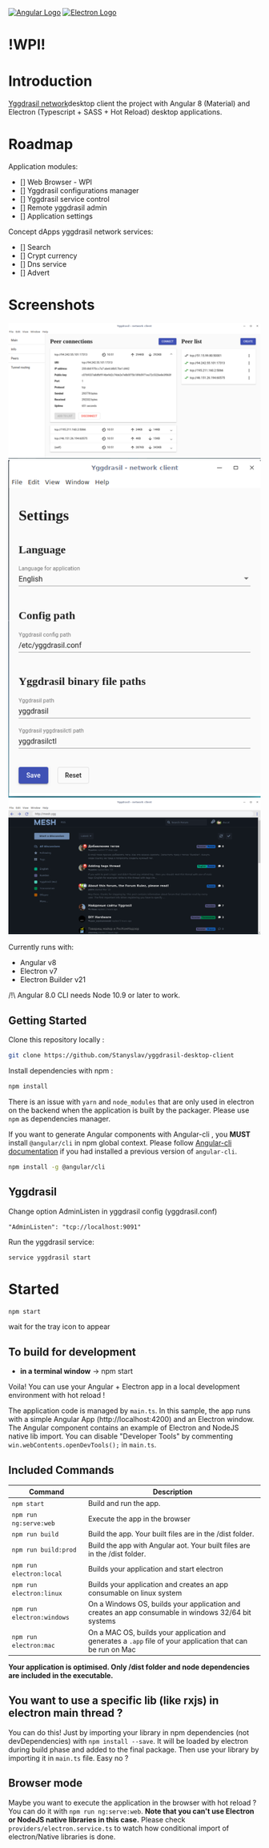 [![Angular Logo](https://www.vectorlogo.zone/logos/angular/angular-icon.svg)](https://angular.io/) [![Electron Logo](https://www.vectorlogo.zone/logos/electronjs/electronjs-icon.svg)](https://electronjs.org/)

# !WPI!

# Introduction

[Yggdrasil network](https://yggdrasil-network.github.io/)desktop client the project with Angular 8 (Material) and Electron (Typescript + SASS + Hot Reload) desktop applications.

# Roadmap

Application modules:
- [] Web Browser - WPI
- [] Yggdrasil configurations manager
- [] Yggdrasil service control
- [] Remote yggdrasil admin
- [] Application settings

Concept dApps yggdrasil network services:
- [] Search
- [] Crypt currency
- [] Dns service
- [] Advert

# Screenshots
![peers](/screenshots/peers.png)
![setting](/screenshots/settings.png)
![web browser](/screenshots/webbrowser.png)



Currently runs with:

- Angular v8
- Electron v7
- Electron Builder v21

/!\ Angular 8.0 CLI needs Node 10.9 or later to work.

## Getting Started

Clone this repository locally :

``` bash
git clone https://github.com/Stanyslav/yggdrasil-desktop-client
```

Install dependencies with npm :

``` bash
npm install
```

There is an issue with `yarn` and `node_modules` that are only used in electron on the backend when the application is built by the packager. Please use `npm` as dependencies manager.


If you want to generate Angular components with Angular-cli , you **MUST** install `@angular/cli` in npm global context.
Please follow [Angular-cli documentation](https://github.com/angular/angular-cli) if you had installed a previous version of `angular-cli`.

``` bash
npm install -g @angular/cli
```

## Yggdrasil

Change option AdminListen in yggdrasil config (yggdrasil.conf)

```
"AdminListen": "tcp://localhost:9091"
```

Run the yggdrasil service:

```
service yggdrasil start
```

# Started

``` bash
npm start
```
wait for the tray icon to appear

## To build for development

- **in a terminal window** -> npm start

Voila! You can use your Angular + Electron app in a local development environment with hot reload !

The application code is managed by `main.ts`. In this sample, the app runs with a simple Angular App (http://localhost:4200) and an Electron window.
The Angular component contains an example of Electron and NodeJS native lib import.
You can disable "Developer Tools" by commenting `win.webContents.openDevTools();` in `main.ts`.

## Included Commands

|Command|Description|
|--|--|
|`npm start`| Build and run the app. |
|`npm run ng:serve:web`| Execute the app in the browser |
|`npm run build`| Build the app. Your built files are in the /dist folder. |
|`npm run build:prod`| Build the app with Angular aot. Your built files are in the /dist folder. |
|`npm run electron:local`| Builds your application and start electron
|`npm run electron:linux`| Builds your application and creates an app consumable on linux system |
|`npm run electron:windows`| On a Windows OS, builds your application and creates an app consumable in windows 32/64 bit systems |
|`npm run electron:mac`|  On a MAC OS, builds your application and generates a `.app` file of your application that can be run on Mac |

**Your application is optimised. Only /dist folder and node dependencies are included in the executable.**

## You want to use a specific lib (like rxjs) in electron main thread ?

You can do this! Just by importing your library in npm dependencies (not devDependencies) with `npm install --save`. It will be loaded by electron during build phase and added to the final package. Then use your library by importing it in `main.ts` file. Easy no ?

## Browser mode

Maybe you want to execute the application in the browser with hot reload ? You can do it with `npm run ng:serve:web`.
**Note that you can't use Electron or NodeJS native libraries in this case.** Please check `providers/electron.service.ts` to watch how conditional import of electron/Native libraries is done.